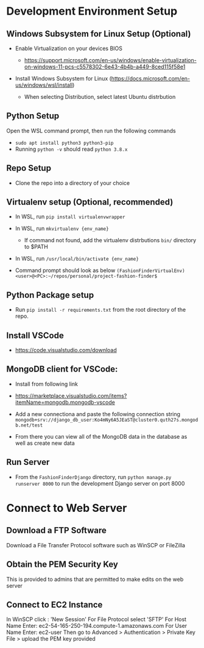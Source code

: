 # Development Environment Setup

## Windows Subsystem for Linux Setup (Optional)
* Enable Virtualization on your devices BIOS
    * https://support.microsoft.com/en-us/windows/enable-virtualization-on-windows-11-pcs-c5578302-6e43-4b4b-a449-8ced115f58e1
    
* Install Windows Subsystem for Linux (https://docs.microsoft.com/en-us/windows/wsl/install)
    * When selecting Distribution, select latest Ubuntu distrbution
## Python Setup
Open the WSL command prompt, then run the following commands
* `sudo apt install python3 python3-pip`
* Running `python -v` should read `python 3.8.x`

## Repo Setup
* Clone the repo into a directory of your choice

## Virtualenv setup (Optional, recommended)
* In WSL, run `pip install virtualenvwrapper`
* In WSL, run `mkvirtualenv {env_name}`
    * If command not found, add the virtualenv distrbutions `bin/` directory to $PATH
* In WSL, run `/usr/local/bin/activate {env_name}`

* Command prompt should look as below
`(FashionFinderVirtualEnv) <user>@<PC>:~/repos/personal/project-fashion-finder$`

## Python Package setup
* Run `pip install -r requirements.txt` from the root directory of the repo.

## Install VSCode
* https://code.visualstudio.com/download

## MongoDB client for VSCode:
* Install from following link 
* https://marketplace.visualstudio.com/items?itemName=mongodb.mongodb-vscode

* Add a new connectiona and paste the following connection string
`mongodb+srv://django_db_user:Ko4mNy6A5JEaST@cluster0.quth27s.mongodb.net/test`
* From there you can view all of the MongoDB data in the database as well as create new data

## Run Server

* From the `FashionFinderDjango` directory, run `python manage.py runserver 8000` to run the development Django server on port 8000

# Connect to Web Server

## Download a FTP Software
Download a File Transfer Protocol software such as WinSCP or FileZilla

## Obtain the PEM Security Key 
This is provided to admins that are permitted to make edits on the web server

## Connect to EC2 Instance
In WinSCP click : 'New Session'
For File Protocol select 'SFTP'
For Host Name Enter: ec2-54-165-250-194.compute-1.amazonaws.com
For User Name Enter: ec2-user
Then go to Advanced > Authentication > Private Key File > upload the PEM key provided
